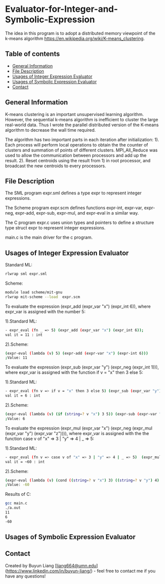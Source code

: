# Evaluator-for-Integer-and-Symbolic-Expression
The idea in this program is to adopt a distributed memory viewpoint of the k-means algorithm https://en.wikipedia.org/wiki/K-means_clustering.

## Table of contents
* [General Information](#general-information) 
* [File Description](#file-description)
* [Usages of Integer Expression Evaluator](#usages-of-integer-expression-evaluator)
* [Usages of Symbolic Expression Evaluator](#usages-of-symbolic-expression-evaluator)
* [Contact](#contact)

## General Information
K-means clustering is an important unsupervised learning algorithm. However, the sequential k-means algorithm is inefficient to cluster the large real-world data. Thus I wrote the parallel distributed version of the K-means algorithm to decrease the wall time required.

The algorithm has two important parts in each iteration after initialization: 1). Each process will perform local operations to obtain the the counter of clusters and summation of points of different clusters. MPI_All_Reduce was used to allow the communication between processors and add up the result. 2). Reset centroids using the result from 1) in root processor, and broadcast the new centroids to every processors.

## File Description


The SML program expr.sml defines a type expr to represent integer expressions. 

The Scheme program expr.scm defines functions expr-int, expr-var, expr-neg, expr-add, expr-sub, expr-mul, and expr-eval in a similar way. 

The C program expr.c uses union types and pointers to define a structure type struct expr to represent integer expressions.

main.c is the main driver for the c program. 
 

## Usages of Integer Expression Evaluator

Standard ML:
```bash
rlwrap sml expr.sml
```
Scheme:
```bash
module load scheme/mit-gnu
rlwrap mit-scheme --load  expr.scm
```


To evaluate the expression (expr_add (expr_var "x") (expr_int 6)), where expr_var is assigned with the number 5:

1).Standard ML:
```bash
- expr_eval (fn _ => 5) (expr_add (expr_var "x") (expr_int 6));
val it = 11 : int
```
2).Scheme:
```bash
(expr-eval (lambda (v) 5) (expr-add (expr-var "x") (expr-int 6)))
;Value: 11
```

To evaluate the expression (expr_sub (expr_var "y") (expr_neg (expr_int 1))), where expr_var is assigned with the function if v = "x" then 3 else 5:

1).Standard ML:
```bash
- expr_eval (fn v => if v = "x" then 3 else 5) (expr_sub (expr_var "y") (expr_neg (expr_int 1)));
val it = 6 : int
```
2).Scheme:
```bash
(expr-eval (lambda (v) (if (string=? v "x") 3 5)) (expr-sub (expr-var "y") (expr-neg (expr-int 1))))
;Value: 6
```
 


To evaluate the expression (expr_mul (expr_var "x") (expr_neg (expr_mul (expr_var "y") (expr_var "z")))), where expr_var is assigned with the the function case v of "x" => 3 | "y" => 4 | _ => 5:

1).Standard ML:
```bash
- expr_eval (fn v => case v of "x" => 3 | "y" => 4 | _ => 5)  (expr_mul (expr_var "x") (expr_neg (expr_mul (expr_var "y") (expr_var "z"))));
val it = ~60 : int
```
2).Scheme:
```bash
(expr-eval (lambda (v) (cond ((string=? v "x") 3) ((string=? v "y") 4) (#t 5))) (expr-mul (expr-var "x") (expr-neg (expr-mul (expr-var "y") (expr-var "z")))))
;Value: -60
```

Results of C: 
```bash
gcc main.c 
./a.out 
11
6
-60
```

## Usages of Symbolic Expression Evaluator

## Contact
Created by Buyun Liang [liang664@umn.edu] (https://www.linkedin.com/in/buyun-liang/) - feel free to contact me if you have any questions!

